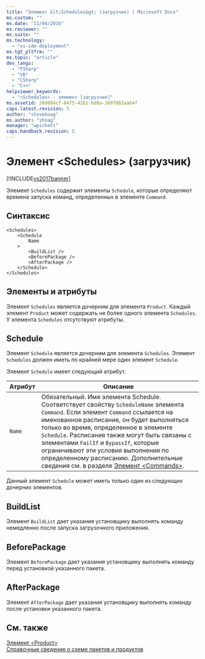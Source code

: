 ```yaml
---
title: "Элемент &lt;Schedules&gt; (загрузчик) | Microsoft Docs"
ms.custom: ""
ms.date: "11/04/2016"
ms.reviewer: ""
ms.suite: ""
ms.technology: 
  - "vs-ide-deployment"
ms.tgt_pltfrm: ""
ms.topic: "article"
dev_langs: 
  - "FSharp"
  - "VB"
  - "CSharp"
  - "C++"
helpviewer_keywords: 
  - "<Schedules> - элемент [загрузчик]"
ms.assetid: 28d094cf-64f5-42b1-bd8a-3697082aab4f
caps.latest.revision: 5
author: "stevehoag"
ms.author: "shoag"
manager: "wpickett"
caps.handback.revision: 5
---
```

# Элемент &lt;Schedules&gt; (загрузчик)
[!INCLUDE[vs2017banner](../code-quality/includes/vs2017banner.md)]

Элемент `Schedules` содержит элементы `Schedule`, которые определяют времена запуска команд, определенных в элементе `Command`.  
  
## Синтаксис  
  
```  
<Schedules>  
    <Schedule  
        Name  
    >  
        <BuildList />  
        <BeforePackage />  
        <AfterPackage />  
    </Schedule>  
</Schedules>  
```  
  
## Элементы и атрибуты  
 Элемент `Schedules` является дочерним для элемента `Product`.  Каждый элемент `Product` может содержать не более одного элемента `Schedules`.  У элемента `Schedules` отсутствуют атрибуты.  
  
## Schedule  
 Элемент `Schedule` является дочерним для элемента `Schedules`.  Элемент `Schedules` должен иметь по крайней мере один элемент `Schedule`.  
  
 Элемент `Schedule` имеет следующий атрибут.  
  
|Атрибут|Описание|  
|-------------|--------------|  
|`Name`|Обязательный.  Имя элемента Schedule.  Соответствует свойству `ScheduleName` элемента `Command`.  Если элемент `Command` ссылается на именованное расписание, он будет выполняться только во время, определенное в элементе `Schedule`.  Расписания также могут быть связаны с элементами `FailIf` и `BypassIf`, которые ограничивают эти условия выполнения по определенному расписанию.  Дополнительные сведения см. в разделе [Элемент \<Commands\>](../deployment/commands-element-bootstrapper.md).|  
  
 Данный элемент `Schedule` может иметь только один из следующих дочерних элементов.  
  
## BuildList  
 Элемент `BuildList` дает указания установщику выполнять команду немедленно после запуска загрузочного приложения.  
  
## BeforePackage  
 Элемент `BeforePackage` дает указания установщику выполнять команду перед установкой указанного пакета.  
  
## AfterPackage  
 Элемент `AfterPackage` дает указания установщику выполнять команду после установки указанного пакета.  
  
## См. также  
 [Элемент \<Product\>](../deployment/product-element-bootstrapper.md)   
 [Справочные сведения о схеме пакетов и продуктов](../deployment/product-and-package-schema-reference.md)